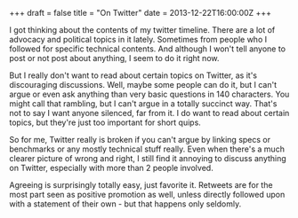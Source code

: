 +++
draft = false
title = "On Twitter"
date = 2013-12-22T16:00:00Z
+++



I got thinking about the contents of my twitter timeline. There are a lot of advocacy and political topics in it lately. Sometimes from people who I followed for specific technical contents. And although I won't tell anyone to post or not post about anything, I seem to do it right now.

But I really don't want to read about certain topics on Twitter, as it's discouraging discussions. Well, maybe some people can do it, but I can't argue or even ask anything than very basic questions in 140 characters. You might call that rambling, but I can't argue in a totally succinct way. That's not to say I want anyone silenced, far from it. I do want to read about certain topics, but they're just too important for short quips.

So for me, Twitter really is broken if you can't argue by linking specs or benchmarks or any mostly technical stuff really. Even when there's a much clearer picture of wrong and right, I still find it annoying to discuss anything on Twitter, especially with more than 2 people involved.

Agreeing is surprisingly totally easy, just favorite it. Retweets are for the most part seen as positive promotion as well, unless directly followed upon with a statement of their own - but that happens only seldomly.